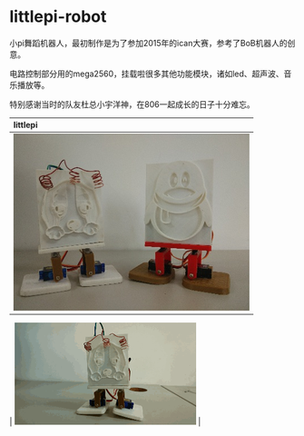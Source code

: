 # littlepi-robot

小pi舞蹈机器人，最初制作是为了参加2015年的ican大赛，参考了BoB机器人的创意。

电路控制部分用的mega2560，挂载啦很多其他功能模块，诸如led、超声波、音乐播放等。

特别感谢当时的队友杜总小宇洋神，在806一起成长的日子十分难忘。

| littlepi |
|:---------|
| ![photo01](/etcs/photo01.jpg)     | ![photo02](/etcs/photo02.jpg) |

| ![demo01](/etcs/demo01.gif) |